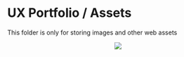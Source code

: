 # UX Portfolio / Assets

This folder is only for storing images and other web assets


<div align = "center">
    <img src="./assets/example.gif">
</div>